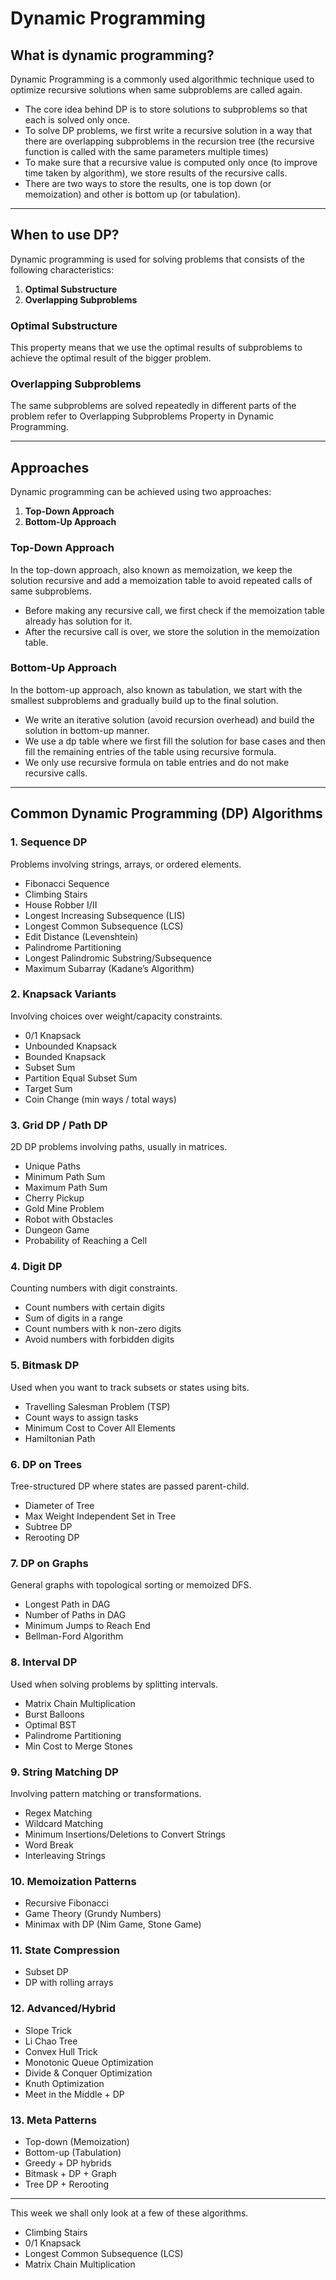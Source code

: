 # Dynamic Programming

## What is dynamic programming?
Dynamic Programming is a commonly used algorithmic technique used to optimize recursive solutions when same subproblems are called again.

* The core idea behind DP is to store solutions to subproblems so that each is solved only once.
* To solve DP problems, we first write a recursive solution in a way that there are overlapping subproblems in the recursion tree (the recursive function is called with the same parameters multiple times)
* To make sure that a recursive value is computed only once (to improve time taken by algorithm), we store results of the recursive calls.
* There are two ways to store the results, one is top down (or memoization) and other is bottom up (or tabulation).

---

## When to use DP?

Dynamic programming is used for solving problems that consists of the following characteristics:
1. **Optimal Substructure**
2. **Overlapping Subproblems**

### Optimal Substructure
This property means that we use the optimal results of subproblems to achieve the optimal result of the bigger problem.

### Overlapping Subproblems
The same subproblems are solved repeatedly in different parts of the problem refer to Overlapping Subproblems Property in Dynamic Programming.

---

## Approaches
Dynamic programming can be achieved using two approaches:
1. **Top-Down Approach**
2. **Bottom-Up Approach**

### Top-Down Approach
In the top-down approach, also known as memoization, we keep the solution recursive and add a memoization table to avoid repeated calls of same subproblems.

- Before making any recursive call, we first check if the memoization table already has solution for it.
- After the recursive call is over, we store the solution in the memoization table.

### Bottom-Up Approach
In the bottom-up approach, also known as tabulation, we start with the smallest subproblems and gradually build up to the final solution.

- We write an iterative solution (avoid recursion overhead) and build the solution in bottom-up manner.
- We use a dp table where we first fill the solution for base cases and then fill the remaining entries of the table using recursive formula.
- We only use recursive formula on table entries and do not make recursive calls.

---

## Common Dynamic Programming (DP) Algorithms

### 1. Sequence DP
Problems involving strings, arrays, or ordered elements.

- Fibonacci Sequence
- Climbing Stairs
- House Robber I/II
- Longest Increasing Subsequence (LIS)
- Longest Common Subsequence (LCS)
- Edit Distance (Levenshtein)
- Palindrome Partitioning
- Longest Palindromic Substring/Subsequence
- Maximum Subarray (Kadane’s Algorithm)

### 2. Knapsack Variants
Involving choices over weight/capacity constraints.

- 0/1 Knapsack
- Unbounded Knapsack
- Bounded Knapsack
- Subset Sum
- Partition Equal Subset Sum
- Target Sum
- Coin Change (min ways / total ways)

### 3. Grid DP / Path DP
2D DP problems involving paths, usually in matrices.

- Unique Paths
- Minimum Path Sum
- Maximum Path Sum
- Cherry Pickup
- Gold Mine Problem
- Robot with Obstacles
- Dungeon Game
- Probability of Reaching a Cell

### 4. Digit DP
Counting numbers with digit constraints.

- Count numbers with certain digits
- Sum of digits in a range
- Count numbers with k non-zero digits
- Avoid numbers with forbidden digits

### 5. Bitmask DP
Used when you want to track subsets or states using bits.

- Travelling Salesman Problem (TSP)
- Count ways to assign tasks
- Minimum Cost to Cover All Elements
- Hamiltonian Path

### 6. DP on Trees
Tree-structured DP where states are passed parent-child.

- Diameter of Tree
- Max Weight Independent Set in Tree
- Subtree DP
- Rerooting DP

### 7. DP on Graphs
General graphs with topological sorting or memoized DFS.

- Longest Path in DAG
- Number of Paths in DAG
- Minimum Jumps to Reach End
- Bellman-Ford Algorithm

### 8. Interval DP
Used when solving problems by splitting intervals.

- Matrix Chain Multiplication
- Burst Balloons
- Optimal BST
- Palindrome Partitioning
- Min Cost to Merge Stones

### 9. String Matching DP
Involving pattern matching or transformations.

- Regex Matching
- Wildcard Matching
- Minimum Insertions/Deletions to Convert Strings
- Word Break
- Interleaving Strings

### 10. Memoization Patterns

- Recursive Fibonacci
- Game Theory (Grundy Numbers)
- Minimax with DP (Nim Game, Stone Game)

### 11. State Compression

- Subset DP
- DP with rolling arrays

### 12. Advanced/Hybrid

- Slope Trick
- Li Chao Tree
- Convex Hull Trick
- Monotonic Queue Optimization
- Divide & Conquer Optimization
- Knuth Optimization
- Meet in the Middle + DP

### 13. Meta Patterns

- Top-down (Memoization)
- Bottom-up (Tabulation)
- Greedy + DP hybrids
- Bitmask + DP + Graph
- Tree DP + Rerooting

---

This week we shall only look at a few of these algorithms.
- Climbing Stairs
- 0/1 Knapsack
- Longest Common Subsequence (LCS)
- Matrix Chain Multiplication
